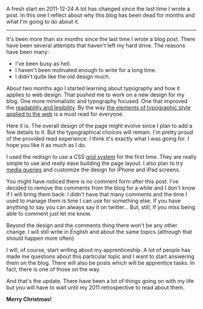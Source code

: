 A fresh start
en
2011-12-24
A lot has changed since the last time I wrote a post. In this one I reflect about why this blog has been dead for months and what I'm going to do about it.

---

It's been more than six months since the last time I wrote a blog post. There have been several attempts that haven't left my hard drive. The reasons have been many:

- I've been busy as hell.
- I haven't been motivated enough to write for a long time.
- I didn't quite like the old design much.

About two months ago I started learning about typography and how it applies to web design. That pushed me to work on a new design for my blog. One more minimalistic and typography focused. One that improved the [readability and legibility](http://www.informationarchitects.jp/en/100e2r/). By the way [the elements of typographic style applied to the web](http://webtypography.net) is a must read for everyone.

Here it is. The overall design of the page might evolve since I plan to add a few details to it. But the typographical choices will remain. I'm pretty proud of the provided read experience. I think it's exactly what I was going for. I hope you like it as much as I do.

I used the redisgn to use a CSS [grid system](http://960.gs/) for the first time. They are really simple to use and really ease building the page layout. I also plan to try [media queries](http://mediaqueri.es) and customize the design for iPhone and iPad screens.

You might have noticed there is no comment form after this post. I've decided to remove the comments from the blog for a while and I don't know if I will bring them back: I didn't have that many comments and the time I used to manage them is time I can use for something else. If you have anything to say you can always say it on twitter... But, still, If you miss being able to comment just let me know.

Beyond the design and the comments thing there won't be any other change. I will still write in English and about the same topics (although that should happen more often).

I will, of course, start writing about my apprenticeship. A lot of people has made me questions about this particular topic and I want to start answering them on the blog. There will also be posts which will be apprentice tasks. In fact, there is one of those on the way.

And that's the update. There have been a lot of things going on with my life but you will have to wait until my 2011 retrospective to read about them.

**Merry Christmas!**
